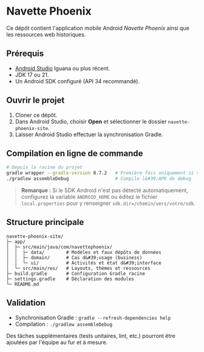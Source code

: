 # Navette Phoenix

Ce dépôt contient l&#39;application mobile Android *Navette Phoenix* ainsi que les ressources web historiques.

## Prérequis

* [Android Studio](https://developer.android.com/studio) Iguana ou plus récent.
* JDK 17 ou 21.
* Un Android SDK configuré (API 34 recommandé).

## Ouvrir le projet

1. Cloner ce dépôt.
2. Dans Android Studio, choisir **Open** et sélectionner le dossier `navette-phoenix-site`.
3. Laisser Android Studio effectuer la synchronisation Gradle.

## Compilation en ligne de commande

```bash
# Depuis la racine du projet
gradle wrapper --gradle-version 8.7.2   # Première fois uniquement si vous souhaitez générer le wrapper
./gradlew assembleDebug                 # Compile l&#39;APK de debug
```

> **Remarque :** Si le SDK Android n&#39;est pas détecté automatiquement, configurez la variable `ANDROID_HOME` ou éditez le fichier `local.properties` pour y renseigner `sdk.dir=/chemin/vers/votre/sdk`.

## Structure principale

```
navette-phoenix-site/
├─ app/
│  ├─ src/main/java/com/navettephoenix/
│  │  ├─ data/        # Modèles et faux dépôts de données
│  │  ├─ domain/      # Cas d&#39;usage (business)
│  │  └─ ui/          # Activités et état d&#39;interface
│  └─ src/main/res/   # Layouts, thèmes et ressources
├─ build.gradle       # Configuration Gradle racine
├─ settings.gradle    # Déclaration des modules
└─ README.md
```

## Validation

* Synchronisation Gradle : `gradle --refresh-dependencies help`
* Compilation : `./gradlew assembleDebug`

Des tâches supplémentaires (tests unitaires, lint, etc.) pourront être ajoutées par l&#39;équipe au fur et à mesure.
